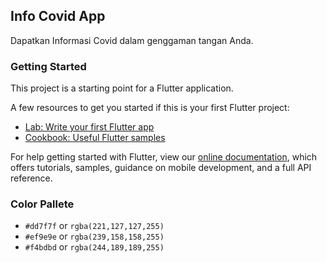## Info Covid App
Dapatkan Informasi Covid dalam genggaman tangan Anda.

### Getting Started
This project is a starting point for a Flutter application.

A few resources to get you started if this is your first Flutter project:

- [Lab: Write your first Flutter app](https://flutter.dev/docs/get-started/codelab)
- [Cookbook: Useful Flutter samples](https://flutter.dev/docs/cookbook)

For help getting started with Flutter, view our
[online documentation](https://flutter.dev/docs), which offers tutorials,
samples, guidance on mobile development, and a full API reference.

### Color Pallete
- `#dd7f7f` or `rgba(221,127,127,255)`
- `#ef9e9e` or `rgba(239,158,158,255)`
- `#f4bdbd` or `rgba(244,189,189,255)`